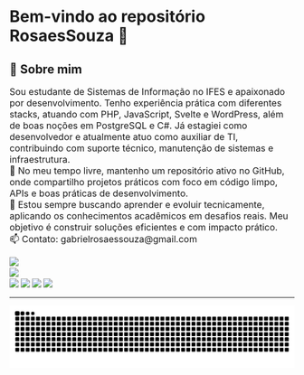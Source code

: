 # Bem-vindo ao repositório RosaesSouza 👋

## 🎯 Sobre mim

<p style="font-size: 16px;">
  Sou estudante de Sistemas de Informação no IFES e apaixonado por desenvolvimento. Tenho experiência prática com diferentes stacks, atuando com PHP, JavaScript, Svelte e WordPress, além de boas noções em PostgreSQL e C#. Já estagiei como desenvolvedor e atualmente atuo como auxiliar de TI, contribuindo com suporte técnico, manutenção de sistemas e infraestrutura.<br>
 🚀 No meu tempo livre, mantenho um repositório ativo no GitHub, onde compartilho projetos práticos com foco em código limpo, APIs e boas práticas de desenvolvimento.<br>
 🧠 Estou sempre buscando aprender e evoluir tecnicamente, aplicando os conhecimentos acadêmicos em desafios reais. Meu objetivo é construir soluções eficientes e com impacto prático.<br>
 📫 Contato: gabrielrosaessouza@gmail.com
</p>


<img src="https://streak-stats.demolab.com?user=RosaesSouza&locale=pt-br&mode=daily&theme=gruvbox&hide_border=true&border_radius=5&date_format=M%20j%5B,%20Y%5D&order=3" height="126" />
<br>
<img src="https://github-readme-stats.vercel.app/api/top-langs?username=RosaesSouza&locale=pt-br&hide_title=false&layout=compact&card_width=320&langs_count=5&theme=gruvbox&hide_border=true" height="126" />
<br>
<img src="https://cdn.jsdelivr.net/gh/devicons/devicon/icons/javascript/javascript-original.svg" height="40" />
<img src="https://cdn.jsdelivr.net/gh/devicons/devicon/icons/html5/html5-original.svg" height="40" />
<img src="https://cdn.jsdelivr.net/gh/devicons/devicon/icons/css3/css3-original.svg" height="40" />
<img src="https://cdn.jsdelivr.net/gh/devicons/devicon/icons/svelte/svelte-original.svg" height="40" />

---

<p align="center">
  <img src="https://raw.githubusercontent.com/RosaesSouza/Readme/output/snake.svg" alt="Snake animation" />
</p>

